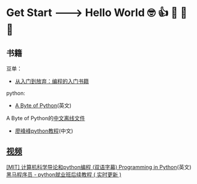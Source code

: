 # Get Start ---> Hello World 🤓 👍 👀 💍 🐳

## 书籍

豆单：
- [从入门到放弃：编程的入门书籍](https://www.douban.com/doulist/121471988/)

python:
-  [A Byte of Python](https://python.swaroopch.com/)(英文)

A Byte of Python的[中文离线文件](/byte-of-python-chinese-edition.pdf)

- [廖峰峰python教程](https://www.liaoxuefeng.com/wiki/1016959663602400I)(中文)

## [视频](https://space.bilibili.com/2239403/favlist?fid=713278603&ftype=create)

[[MIT] 计算机科学导论和python编程 (双语字幕) Programming in Python](https://space.bilibili.com/2239403/favlist?fid=713278603&ftype=create)(英文)
[黑马程序员 - python就业班后续教程 ( 实时更新 )](https://space.bilibili.com/2239403/favlist?fid=713278603&ftype=create)
